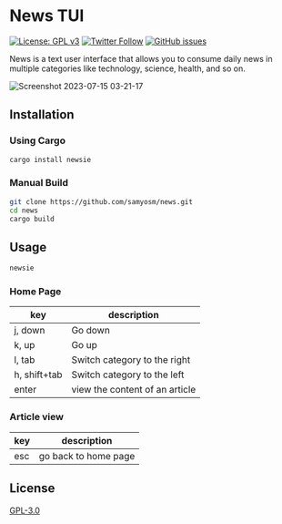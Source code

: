 # News TUI
[![License: GPL v3](https://img.shields.io/badge/License-GPLv3-blue.svg?style=for-the-badge)](https://www.gnu.org/licenses/gpl-3.0)
[![Twitter Follow](https://img.shields.io/twitter/follow/samy_osmium?style=for-the-badge)](https://twitter.com/intent/follow?screen_name=samy_osmium)
[![GitHub issues](https://img.shields.io/github/issues/samyosm/habitify-cli?style=for-the-badge)](https://github.com/samyosm/news/issues)

News is a text user interface that allows you to consume daily news in multiple categories like technology, science, health, and so on.

![Screenshot 2023-07-15 03-21-17](https://github.com/samyosm/news/assets/99157490/221aa1ed-b892-4e87-8995-189ebb899f7b)

## Installation
### Using Cargo
```sh
cargo install newsie
```

### Manual Build
```sh
git clone https://github.com/samyosm/news.git
cd news
cargo build
```

## Usage

```sh
newsie
```

### Home Page
| key          | description                    |
| ------------ | ------------------------------ |
| j, down      | Go down                        |
| k, up        | Go up                          |
| l, tab       | Switch category to the right   |
| h, shift+tab | Switch category to the left    |
| enter        | view the content of an article |

### Article view
| key | description          |
| --- | -------------------- |
| esc | go back to home page |

## License
[GPL-3.0](./LICENSE)
